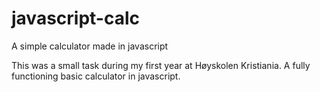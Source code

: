 # javascript-calc
A simple calculator made in javascript

This was a small task during my first year at Høyskolen Kristiania.
A fully functioning basic calculator in javascript.
